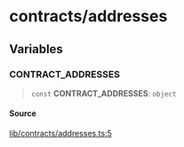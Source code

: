 # contracts/addresses

## Variables

### CONTRACT\_ADDRESSES

> `const` **CONTRACT\_ADDRESSES**: `object`

#### Source

[lib/contracts/addresses.ts:5](https://github.com/PufferFinance/puffer-sdk/blob/f4ce194cd20a53f9eba2ac9852dbc1815bb1a500/lib/contracts/addresses.ts#L5)
